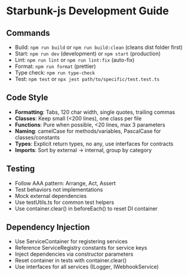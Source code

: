 # Starbunk-js Development Guide

## Commands
- Build: `npm run build` or `npm run build:clean` (cleans dist folder first)
- Start: `npm run dev` (development) or `npm start` (production)
- Lint: `npm run lint` or `npm run lint:fix` (auto-fix)
- Format: `npm run format` (prettier)
- Type check: `npm run type-check`
- Test: `npm test` or `npx jest path/to/specific/test.test.ts`

## Code Style
- **Formatting**: Tabs, 120 char width, single quotes, trailing commas
- **Classes**: Keep small (<200 lines), one class per file
- **Functions**: Pure when possible, <20 lines, max 3 parameters
- **Naming**: camelCase for methods/variables, PascalCase for classes/constants
- **Types**: Explicit return types, no any, use interfaces for contracts
- **Imports**: Sort by external → internal, group by category

## Testing
- Follow AAA pattern: Arrange, Act, Assert
- Test behaviors not implementations
- Mock external dependencies
- Use testUtils.ts for common test helpers
- Use container.clear() in beforeEach() to reset DI container

## Dependency Injection
- Use ServiceContainer for registering services
- Reference ServiceRegistry constants for service keys
- Inject dependencies via constructor parameters
- Reset container in tests with container.clear()
- Use interfaces for all services (ILogger, IWebhookService)